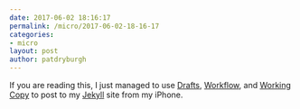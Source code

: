 ```yaml
---
date: 2017-06-02 18:16:17
permalink: /micro/2017-06-02-18-16-17
categories:
- micro
layout: post
author: patdryburgh
---
```


If you are reading this, I just managed to use [Drafts](http://agiletortoise.com/drafts/), [Workflow](https://workflow.is/), and [Working Copy](https://workingcopyapp.com/) to post to my [Jekyll](https://jekyllrb.com/) site from my iPhone.